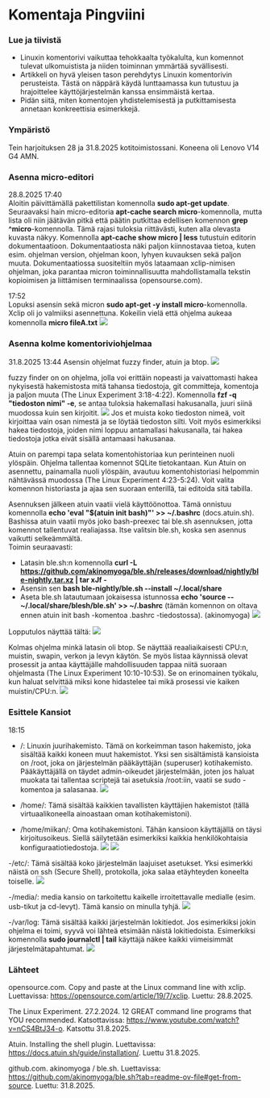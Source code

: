 # Komentaja Pingviini

### Lue ja tiivistä 
- Linuxin komentorivi vaikuttaa tehokkaalta työkalulta, kun komennot tulevat ulkomuistista ja niiden toiminnan ymmärtää syvällisesti.
- Artikkeli on hyvä yleisen tason perehdytys Linuxin komentorivin perusteista. Tästä on näppärä käydä lunttaamassa kun tutustuu ja hrajoittelee käyttöjärjestelmän kanssa ensimmäistä kertaa.
- Pidän siitä, miten komentojen yhdistelemisestä ja putkittamisesta annetaan konkreettisia esimerkkejä.

### Ympäristö
Tein harjoituksen 28 ja 31.8.2025 kotitoimistossani. Koneena oli Lenovo V14 G4 AMN.

### Asenna micro-editori
28.8.2025 17:40   
Aloitin päivittämällä pakettilistan komennolla __sudo apt-get update__. Seuraavaksi hain micro-editoria __apt-cache search micro__-komennolla, mutta lista oli niin jäätävän pitkä että päätin putkittaa edellisen komennon __grep ^micro__-komennolla. Tämä rajasi tuloksia riittävästi, kuten alla olevasta kuvasta näkyy. Komennolla __apt-cache show micro | less__ tutustuin editorin dokumentaatioon. Dokumentaatiosta näki paljon kiinnostavaa tietoa, kuten esim. ohjelman version, ohjelman koon, lyhyen kuvauksen sekä paljon muuta. Dokumentaatiossa suositeltiin myös lataamaan xclip-nimisen ohjelman, joka parantaa micron toiminnallisuutta mahdollistamalla tekstin kopioimisen ja liittämisen terminaalissa (opensourse.com).  

17:52   
Lopuksi asensin sekä micron __sudo apt-get -y install micro__-komennolla. Xclip oli jo valmiiksi asennettuna. Kokeilin vielä että ohjelma aukeaa komennolla __micro fileA.txt__
![](images/h2/micro-asennus.png)

### Asenna kolme komentoriviohjelmaa
31.8.2025 13:44 
Asensin ohjelmat fuzzy finder, atuin ja btop.
![](images/h2/ohjelmat.png) 

fuzzy finder on on ohjelma, jolla voi erittäin nopeasti ja vaivattomasti hakea nykyisestä hakemistosta mitä tahansa tiedostoja, git committeja, komentoja ja paljon muuta (The Linux Experiment 3:18-4:22). Komennolla __fzf -q "tiedoston nimi" -e__, se antaa tuloksia hakemallasi hakusanalla, juuri siinä muodossa kuin sen kirjoitit.
![](images/h2/fzf-tulos.png)
Jos et muista koko tiedoston nimeä, voit kirjoittaa vain osan nimestä ja se löytää tiedoston silti. Voit myös esimerkiksi hakea tiedostoja, joiden nimi loppuu antamallasi hakusanalla, tai hakea tiedostoja jotka eivät sisällä antamaasi hakusanaa.   

Atuin on parempi tapa selata komentohistoriaa kun perinteinen nuoli ylöspäin. Ohjelma tallentaa komennot SQLite tietokantaan. Kun Atuin on asennettu, painamalla nuoli ylöspäin, avautuu komentohistoriasi helpommin nähtävässä muodossa
(The Linux Experiment 4:23-5:24). Voit valita komennon historiasta ja ajaa sen suoraan enterillä, tai editoida sitä tabilla.

Asennuksen jälkeen atuin vaatii vielä käyttöönottoa. Tämä onnistuu komennolla __echo 'eval "$(atuin init bash)"' >> ~/.bashrc__ (docs.atuin.sh). Bashissa atuin vaatii myös joko bash-preexec tai ble.sh asennuksen, jotta komennot tallentuvat realiajassa. Itse valitsin ble.sh, koska sen asennus vaikutti selkeämmältä.     
Toimin seuraavasti:  
- Latasin ble.sh:n komennolla __curl -L https://github.com/akinomyoga/ble.sh/releases/download/nightly/ble-nightly.tar.xz | tar xJf -__
- Asensin sen __bash ble-nightly/ble.sh --install ~/.local/share__
- Aseta ble.sh latautumaan jokaisessa istunnossa __echo 'source -- ~/.local/share/blesh/ble.sh' >> ~/.bashrc__ (tämän komennon on oltava ennen atuin init bash -komentoa .bashrc -tiedostossa). (akinomyoga)
![](images/h2/bashrc.png)

Lopputulos näyttää tältä:
![](images/h2/atuin.png)

Kolmas ohjelma minkä latasin oli btop. Se näyttää reaaliaikaisesti CPU:n, muistin, swapin, verkon ja levyn käytön. Se myös listaa käynnissä olevat prosessit ja antaa käyttäjälle mahdollisuuden tappaa niitä suoraan ohjelmasta (The Linux Experiment 10:10-10:53). Se on erinomainen työkalu, kun haluat selvittää miksi kone hidastelee tai mikä prosessi vie kaiken muistin/CPU:n.
![](images/h2/btop.png)

### Esittele Kansiot
18:15
- /: Linuxin juurihakemisto. Tämä on korkeimman tason hakemisto, joka sisältää kaikki koneen muut hakemistot. Yksi sen sisältämistä kansioista on /root, joka on järjestelmän pääkäyttäjän (superuser) kotihakemisto. Pääkäyttäjällä on täydet admin-oikeudet järjestelmään, joten jos haluat muokata tai tallentaa scriptejä tai asetuksia /root:iin, vaatii se sudo -komentoa ja salasanaa.
![](images/h2/root.png)

- /home/: Tämä sisältää kaikkien tavallisten käyttäjien hakemistot (tällä virtuaalikoneella ainoastaan oman kotihakemistoni).
- /home/miikan/: Oma kotihakemistoni. Tähän kansioon käyttäjällä on täysi kirjoitusoikeus. Siellä säilytetään esimerkiksi kaikkia henkilökohtaisia konfiguraatiotiedostoja.
![](images/h2/config.png)
![](images/h2/miikan.png)

-/etc/: Tämä sisältää koko järjestelmän laajuiset asetukset. Yksi esimerkki näistä on ssh (Secure Shell), protokolla, joka salaa etäyhteyden koneelta toiselle.
![](images/h2/ssh.png)

-/media/: media kansio on tarkoitettu kaikelle irroitettavalle medialle (esim. usb-tikut ja cd-levyt). Tämä kansio on minulla tyhjä.
![](images/h2/media.png)

-/var/log: Tämä sisältää kaikki järjestelmän lokitiedot. Jos esimerkiksi jokin ohjelma ei toimi, syyvä voi lähteä etsimään näistä lokitiedoista. Esimerkiksi komennolla __sudo journalctl | tail__ käyttäjä näkee kaikki viimeisimmät järjestelmätapahtumat.
![](images/h2/lokit.png)


### Lähteet
opensource.com. Copy and paste at the Linux command line with xclip. Luettavissa: https://opensource.com/article/19/7/xclip. Luettu: 28.8.2025.  

The Linux Experiment. 27.2.2024. 12 GREAT command line programs that YOU recommended. Katsottavissa: https://www.youtube.com/watch?v=nCS4BtJ34-o. Katsottu 31.8.2025.

Atuin. Installing the shell plugin. Luettavissa: https://docs.atuin.sh/guide/installation/. Luettu 31.8.2025.

github.com. akinomyoga / ble.sh. Luettavissa: https://github.com/akinomyoga/ble.sh?tab=readme-ov-file#get-from-source. Luettu: 31.8.2025.
